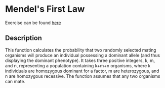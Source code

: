 # Mendel's First Law

Exercise can be found [here]

[here]: https://rosalind.info/problems/iprb/

## Description
This function calculates the probability that two randomly selected mating organisms will produce an individual possessing a dominant allele (and thus displaying the dominant phenotype). It takes three positive integers, k, m, and n, representing a population containing k+m+n organisms, where k individuals are homozygous dominant for a factor, m are heterozygous, and n are homozygous recessive. The function assumes that any two organisms can mate.